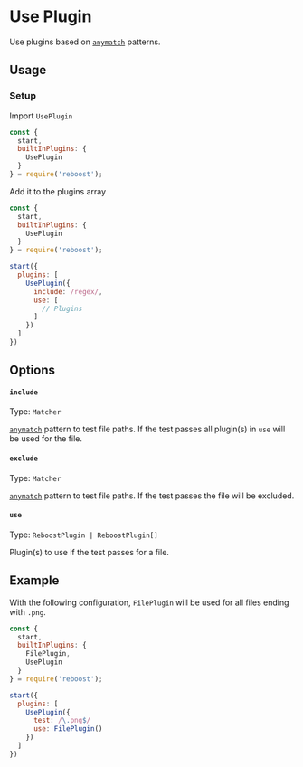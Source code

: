 # Use Plugin
Use plugins based on [`anymatch`](https://www.npmjs.com/package/anymatch) patterns.

## Usage
### Setup
Import `UsePlugin`
```js
const {
  start,
  builtInPlugins: {
    UsePlugin
  }
} = require('reboost');
```
Add it to the plugins array
```js
const {
  start,
  builtInPlugins: {
    UsePlugin
  }
} = require('reboost');

start({
  plugins: [
    UsePlugin({
      include: /regex/,
      use: [
        // Plugins
      ]
    })
  ]
})
```

## Options
#### `include`
Type: `Matcher`

[`anymatch`](https://www.npmjs.com/package/anymatch) pattern to test file paths.
If the test passes all plugin(s) in `use` will be used for the file.

#### `exclude`
Type: `Matcher`

[`anymatch`](https://www.npmjs.com/package/anymatch) pattern to test file paths.
If the test passes the file will be excluded.

#### `use`
Type: `ReboostPlugin | ReboostPlugin[]`

Plugin(s) to use if the test passes for a file.


## Example
With the following configuration, `FilePlugin` will be used for all files ending with `.png`.

```js
const {
  start,
  builtInPlugins: {
    FilePlugin,
    UsePlugin
  }
} = require('reboost');

start({
  plugins: [
    UsePlugin({
      test: /\.png$/
      use: FilePlugin()
    })
  ]
})
```
